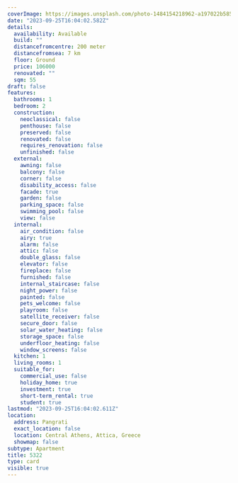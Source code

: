 ```yaml
---
coverImage: https://images.unsplash.com/photo-1484154218962-a197022b5858?ixlib=rb-4.0.3&ixid=M3wxMjA3fDB8MHxwaG90by1wYWdlfHx8fGVufDB8fHx8fA%3D%3D&auto=format&fit=crop&w=736&q=80
date: "2023-09-25T16:04:02.582Z"
details:
  availability: Available
  build: ""
  distancefromcentre: 200 meter
  distancefromsea: 7 km
  floor: Ground
  price: 106000
  renovated: ""
  sqm: 55
draft: false
features:
  bathrooms: 1
  bedroom: 2
  construction:
    neoclassical: false
    penthouse: false
    preserved: false
    renovated: false
    requires_renovation: false
    unfinished: false
  external:
    awning: false
    balcony: false
    corner: false
    disability_access: false
    facade: true
    garden: false
    parking_space: false
    swimming_pool: false
    view: false
  internal:
    air_condition: false
    airy: true
    alarm: false
    attic: false
    double_glass: false
    elevator: false
    fireplace: false
    furnished: false
    internal_staircase: false
    night_power: false
    painted: false
    pets_welcome: false
    playroom: false
    satellite_receiver: false
    secure_door: false
    solar_water_heating: false
    storage_space: false
    underfloor_heating: false
    window_screens: false
  kitchen: 1
  living_rooms: 1
  suitable_for:
    commercial_use: false
    holiday_home: true
    investment: true
    short-term_rental: true
    student: true
lastmod: "2023-09-25T16:04:02.611Z"
location:
  address: Pangrati
  exact_location: false
  location: Central Athens, Attica, Greece
  showmap: false
subtype: Apartment
title: 5322
type: card
visible: true
---
```

